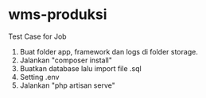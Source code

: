 # wms-produksi
Test Case for Job

1) Buat folder app, framework dan logs di folder storage.
2) Jalankan "composer install"
3) Buatkan database lalu import file .sql
4) Setting .env
5) Jalankan "php artisan serve"
